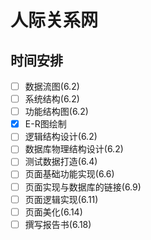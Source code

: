 # 人际关系网
## 时间安排
- [ ] 数据流图(6.2)
- [ ] 系统结构(6.2)
- [ ] 功能结构图(6.2)
- [x] E-R图绘制
- [ ] 逻辑结构设计(6.2)
- [ ] 数据库物理结构设计(6.2)
- [ ] 测试数据打造(6.4)
- [ ] 页面基础功能实现(6.6)
- [ ] 页面实现与数据库的链接(6.9)
- [ ] 页面逻辑实现(6.11)
- [ ] 页面美化(6.14)
- [ ] 撰写报告书(6.18)
